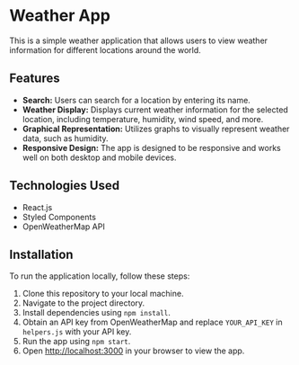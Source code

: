 # Weather App

This is a simple weather application that allows users to view weather information for different locations around the world.

## Features

- **Search:** Users can search for a location by entering its name.
- **Weather Display:** Displays current weather information for the selected location, including temperature, humidity, wind speed, and more.
- **Graphical Representation:** Utilizes graphs to visually represent weather data, such as humidity.
- **Responsive Design:** The app is designed to be responsive and works well on both desktop and mobile devices.

## Technologies Used

- React.js
- Styled Components
- OpenWeatherMap API

## Installation

To run the application locally, follow these steps:

1. Clone this repository to your local machine.
2. Navigate to the project directory.
3. Install dependencies using `npm install`.
4. Obtain an API key from OpenWeatherMap and replace `YOUR_API_KEY` in `helpers.js` with your API key.
5. Run the app using `npm start`.
6. Open [http://localhost:3000](http://localhost:3000) in your browser to view the app.
